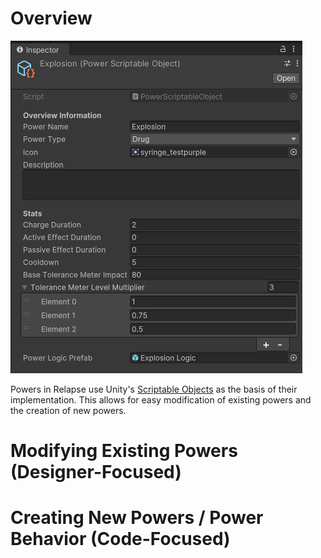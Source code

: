 # Overview

![Power Example](<../../_META/Templates/Pasted image 20241008131046.png>)

Powers in Relapse use Unity's [Scriptable Objects](https://docs.unity3d.com/Manual/class-ScriptableObject.html) as the basis of their implementation. This allows for easy modification of existing powers and the creation of new powers.

# Modifying Existing Powers (Designer-Focused)

# Creating New Powers / Power Behavior (Code-Focused)
